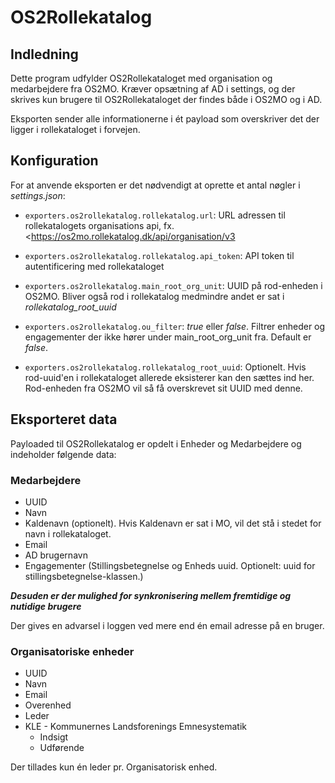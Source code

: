 # OS2Rollekatalog

## Indledning

Dette program udfylder OS2Rollekataloget med organisation og
medarbejdere fra OS2MO. Kræver opsætning af AD i settings, og der
skrives kun brugere til OS2Rollekataloget der findes både i OS2MO og i
AD.

Eksporten sender alle informationerne i ét payload som overskriver det
der ligger i rollekataloget i forvejen.

## Konfiguration

For at anvende eksporten er det nødvendigt at oprette et antal nøgler i
*settings.json*:

- `exporters.os2rollekatalog.rollekatalog.url`: URL adressen til
  rollekatalogets organisations api, fx.
  <https://os2mo.rollekatalog.dk/api/organisation/v3

- `exporters.os2rollekatalog.rollekatalog.api_token`: API token til
  autentificering med rollekataloget

- `exporters.os2rollekatalog.main_root_org_unit`: UUID på
  rod-enheden i OS2MO. Bliver også rod i rollekatalog medmindre
  andet er sat i *rollekatalog_root_uuid*

- `exporters.os2rollekatalog.ou_filter`: *true* eller *false*.
  Filtrer enheder og engagementer der ikke hører under
  main_root_org_unit fra. Default er *false*.

- `exporters.os2rollekatalog.rollekatalog_root_uuid`: Optionelt. Hvis rod-uuid'en i rollekataloget allerede eksisterer kan den sættes ind her. Rod-enheden fra OS2MO vil så få overskrevet sit UUID med denne.

## Eksporteret data

Payloaded til OS2Rollekatalog er opdelt i Enheder og Medarbejdere og
indeholder følgende data:

### Medarbejdere

- UUID
- Navn
- Kaldenavn (optionelt). Hvis Kaldenavn er sat i MO, vil det stå i stedet for navn i rollekataloget.
- Email
- AD brugernavn
- Engagementer (Stillingsbetegnelse og Enheds uuid. Optionelt: uuid for stillingsbetegnelse-klassen.)

***Desuden er der mulighed for synkronisering mellem fremtidige og nutidige brugere***

Der gives en advarsel i loggen ved mere end én email adresse på en
bruger.

### Organisatoriske enheder

- UUID
- Navn
- Email
- Overenhed
- Leder
- KLE - Kommunernes Landsforenings Emnesystematik
    - Indsigt
    - Udførende

Der tillades kun én leder pr. Organisatorisk enhed.
